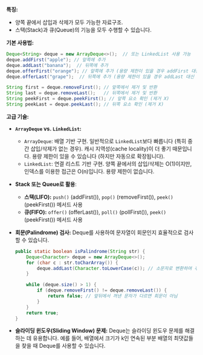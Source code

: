 **특징:**

- 양쪽 끝에서 삽입과 삭제가 모두 가능한 자료구조.
- 스택(Stack)과 큐(Queue)의 기능을 모두 수행할 수 있습니다.

**기본 사용법:**

```java
Deque<String> deque = new ArrayDeque<>();  // 또는 LinkedList 사용 가능
deque.addFirst("apple"); // 앞쪽에 추가
deque.addLast("banana");  // 뒤쪽에 추가
deque.offerFirst("orange"); // 앞쪽에 추가 (용량 제한이 있을 경우 addFirst 대신 사용)
deque.offerLast("grape");  // 뒤쪽에 추가 (용량 제한이 있을 경우 addLast 대신 사용)

String first = deque.removeFirst(); // 앞쪽에서 제거 및 반환
String last = deque.removeLast();   // 뒤쪽에서 제거 및 반환
String peekFirst = deque.peekFirst(); // 앞쪽 요소 확인 (제거 X)
String peekLast = deque.peekLast(); // 뒤쪽 요소 확인 (제거 X)

```

**고급 기술:**

- **`ArrayDeque` vs. `LinkedList`:**
    
    - `ArrayDeque`: 배열 기반 구현. 일반적으로 `LinkedList`보다 빠릅니다 (특히 중간 삽입/삭제가 없는 경우). 캐시 지역성(cache locality)이 더 좋기 때문입니다. 용량 제한이 있을 수 있습니다 (하지만 자동으로 확장됩니다).
    - `LinkedList`: 연결 리스트 기반 구현. 양쪽 끝에서의 삽입/삭제는 O(1)이지만, 인덱스를 이용한 접근은 O(n)입니다. 용량 제한이 없습니다.
- **Stack 또는 Queue로 활용**:
    
    - **스택(LIFO):** `push()` (addFirst()), `pop()` (removeFirst()), `peek()` (peekFirst()) 메서드 사용
    - **큐(FIFO):** `offer()` (offerLast()), `poll()` (pollFirst()), `peek()` (peekFirst()) 메서드 사용
- **회문(Palindrome) 검사:** Deque를 사용하여 문자열이 회문인지 효율적으로 검사할 수 있습니다.
    
    ```java
    public static boolean isPalindrome(String str) {
        Deque<Character> deque = new ArrayDeque<>();
        for (char c : str.toCharArray()) {
            deque.addLast(Character.toLowerCase(c)); // 소문자로 변환하여 추가
        }
    
        while (deque.size() > 1) {
            if (deque.removeFirst() != deque.removeLast()) {
                return false; // 앞뒤에서 꺼낸 문자가 다르면 회문이 아님
            }
        }
        return true;
    }
    ```
    
- **슬라이딩 윈도우(Sliding Window) 문제:** Deque는 슬라이딩 윈도우 문제를 해결하는 데 유용합니다. 예를 들어, 배열에서 크기가 k인 연속된 부분 배열의 최댓값들을 찾을 때 Deque를 사용할 수 있습니다.